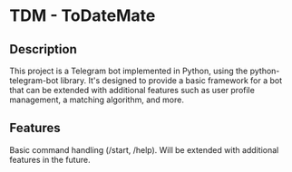 # TDM - ToDateMate 
## Description
This project is a Telegram bot implemented in Python, using the python-telegram-bot library. It's designed to provide a basic framework for a bot that can be extended with additional features such as user profile management, a matching algorithm, and more.
## Features
Basic command handling (/start, /help). 
Will be extended with additional features in the future.

